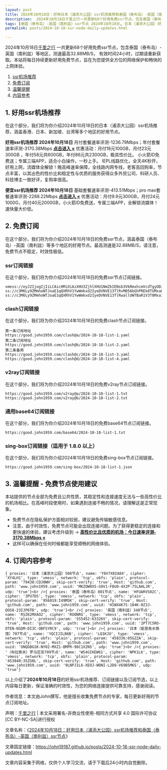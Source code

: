 ```yaml
---
layout: post
title: 2024年10月18日：好用日本（浦添大公园）ssr机场推荐和泰国（泰布岛）-英国（南利兹）ssr节点
description:  2024年10月18日千里之行一共更新68个好用免费ssr节点，包含泰国（泰布岛）-英国（南利兹）等地区，测速最高32.88MB/S， 有效时间24小时，过期请重新获取。本站将每日持续更新好用免费节点，旨在为您提供全方位的网络保护和畅快的上网体验
tags: [泰国（泰布岛）-英国（南利兹）ssr节点 2024年10月18日, 日本（浦添大公园）好用ssr机场推荐 2024年10月18日]
permalink: posts/2024-10-18-ssr-node-daily-updates.html

---
```



2024年10月18日[千里之行](https://john19187.github.io) 一共更新68个好用免费ssr节点，包含泰国（泰布岛）-英国（南利兹）等地区，测速最高32.88MB/S， 有效时间24小时，过期请重新获取。本站将每日持续更新好用免费节点，旨在为您提供全方位的网络保护和畅快的上网体验。

1. [ssr机场推荐](#1-好用ssr机场推荐)
2. [免费订阅](#2-免费订阅)
3. [温馨提醒](#3-温馨提醒---免费节点使用建议)
4. [内容参考](#4-订阅内容参考)

## 1. 好用ssr机场推荐

在这个部分，我们将为你介绍2024年10月18日的日本（浦添大公园）ssr机场推荐，涵盖香港、日本、新加坡、台湾等多个地区的好用节点。

<div class="good cat1"><strong>好用ssr机场推荐 2024年10月18日</strong> 月付套餐速率评测-1236.79Mbps；年付套餐速率评测-3170.38Mbps <strong><a href="https://good.john1959.com/lepl/2024-10-18" target="_blank">点击进入 «</a></strong> 优惠活动：月付18元100GB，月付23元300GB ，年付58元共600GB，年付86元共2300GB，极具性价比。 小火箭ID免费送；专属三端APP，适合小白操作，一秒上手。 IEPL线路优化，全天4K秒开，好用上网，流媒体全解锁！晚高峰速率保障，全线路内网专线，老客高回购率，节点丰富，以其出色的性价比和稳定性与优质的服务获得众多外贸公司、科研人员、科技博主一致好评，复购率很高。</div><div class="good cat2">

<strong>便宜ssr机场推荐 2024年10月18日</strong> 基础套餐速率评测-413.51Mbps；pro max套餐速率评测-2288.22Mbps <strong><a href="https://good.john1959.com/cheap/2024-10-18" target="_blank">点击进入 «</a></strong> 优惠活动：月付9.9元300GB，月付24元1000G，月付40元2000GB，小火箭ID免费送，专属三端APP，全解锁流媒体！速快量大价低。</div>

## 2. 免费订阅

在这个部分，我们将为你介绍2024年10月18日的免费ssr节点，涵盖泰国（泰布岛）-英国（南利兹）等多个地区的好用节点。最高测速是32.88MB/S，请注意，免费节点不稳定，时效性极低。

### ssr订阅链接

在这个部分，我们将为你介绍2024年10月18日的免费ssr节点订阅链接。

```
vmess://eyJ2IjogIjIiLCAicHMiOiAiXHU3ZjhlXHU1NmZkIENsb3VkRmxhcmVcdTgyODJcdTcwYjkiLCAiYWRkIjogIjEwNC4xOC4xODkuMTkiLCAicG9ydCI6ICI4MDgwIiwgImlkIjogImI1NTFhYTIyLTIyYWYtMTFlZS1iOGQ4LWYyM2M5MzJlYjY4ZCIsICJhaWQiOiAiMCIsICJzY3kiOiAiYXV0byIsICJuZXQiOiAid3MiLCAidHlwZSI6ICJub25lIiwgImhvc3QiOiAib2lpY3R3Lnl5ZHNpaS5jb20iLCAicGF0aCI6ICIvIiwgInRscyI6ICIiLCAic25pIjogIiIsICJhbHBuIjogIiJ9
ss://c3M6Ly9ZMmhoWTJoaE1qQXRhV1YwWmkxd2IyeDVNVE13TlRvM056bGhPREk0TUMxa05tWXhMVFJpWW1JdE9UQmhZUzFtTURabE1UVmhNV1k1TXpZ@free.2apzhfa:31641#9%7C%F0%9F%87%BB%F0%9F%87%B3%E8%B6%8A%E5%8D%97%2001%20%7C%201x%20VN
ss://c3M6Ly9ZMmhoWTJoaE1qQXRhV1YwWmkxd2IyeDVNVE13TlRwallUWTBaR1V3T0Mxa1l6RXdMVFF4TVdRdFltRTFPUzAzTWpjM1pXRTRPREpqTXpn@free.2weradf:36115#7%7C%F0%9F%87%AF%F0%9F%87%B5%20%E6%97%A5%E6%9C%AC%2003%20%7C%201x%20JP
```

### clash订阅链接

在这个部分，我们将为你介绍2024年10月18日的免费clash节点订阅链接。

```
第一条订阅地址
https://good.john1959.com/clash@a/2024-10-18-list-1.yaml
第二条订阅地址
https://good.john1959.com/clash@b/2024-10-18-list-2.yaml
第二条备用
https://good.john1959.com/clash@c/2024-10-18-list-3.yaml
https://good.john1959.com/clash@d/2024-10-18-list-4.yaml
```

### v2ray订阅链接

在这个部分，我们将为你介绍2024年10月18日的免费v2ray节点订阅链接。

```
https://good.john1959.com/v2ray@a/2024-10-18-list-1.txt
https://good.john1959.com/v2ray@b/2024-10-18-list-2.txt
```

### 通用base64订阅链接

在这个部分，我们将为你介绍2024年10月18日的免费base64节点订阅链接。

```
https://good.john1959.com/base64/2024-10-18-list-1.txt
```

### sing-box订阅链接（适用于 1.8.0 以上）

在这个部分，我们将为你介绍2024年10月18日的免费sing-box节点订阅链接。

```
https://good.john1959.com/sing-box/2024-10-18-list-1.json
```

## 3. 温馨提醒 - 免费节点使用建议

本站提供的节点全部为免费且公共性质，其稳定性和连接速度无法与一些高性价比的机场相比。在高峰时段使用时，如果遇到连接不畅的情况，请理解这是正常现象。

- 免费节点在隐私保护方面相对较弱，建议避免传输敏感信息。
- 注意，由于时效性，免费节点可能会出现连接问题。为了获得更稳定的连接和更快速的体验，建议考虑升级到 → <strong>[高性价比且优质的机场：今日速率评测- 3170.38Mbps «](https://good.john1959.com/lepl/2024-10-18)</strong>
- 这样可以确保在任何时候都能享受顺畅的网络体验。

## 4. 订阅内容参考

```
{ proxies: '日本（浦添大公园）508节点', name: 'Y8V7X0IA84', cipher: 'XY4LH1', type: 'vmess', network: 'tcp', obfs: 'plain', protocol-param: '79438:CDJ0WH', skip-cert-verify: 'true', Host: 'github.com', path: 'www.john1959.com', uuid: 'MKZOW0X5-G9V1-F8U0-4XJP-75LAHLJR', udp: 'true'}<br />{ proxies: '泰国（泰布岛）801节点', name: 'HFUARVS02C', cipher: '3PU7D5', type: 'vmess', network: 'tcp', obfs: 'plain', protocol-param: '956019:I49MSK', skip-cert-verify: 'true', Host: 'github.com', path: 'www.john1959.com', uuid: 'HIWX4K7S-104K-0Z3J-QOS8-23IJP6TD', udp: 'true'}<br />{ proxies: '英国（南利兹）348节点', name: 'RSZ62MXAO2', cipher: 'ROONRG', type: 'vmess', network: 'tcp', obfs: 'plain', protocol-param: '555452:63326V', skip-cert-verify: 'true', Host: 'github.com', path: 'www.john1959.com', uuid: '2PT7C5RO-OTEN-NSDM-DI3C-OBFSYRC9', udp: 'true'}<br />{ proxies: '日本（能登島水族馆）707节点', name: 'YQCIJILB6B', cipher: 'LQ1KJU', type: 'vmess', network: 'tcp', obfs: 'plain', protocol-param: '458336:05GZZA', skip-cert-verify: 'true', Host: 'github.com', path: 'www.john1959.com', uuid: 'ONQGBG1K-NY02-MXZ1-BMPR-98C1X2N5', udp: 'true'}<br />{ proxies: '（布拉索夫）罗马尼亚709节点', name: 'W54GIKEW61', cipher: 'NPK1L6', type: 'vmess', network: 'tcp', obfs: 'plain', protocol-param: '453840:35ZG0L', skip-cert-verify: 'true', Host: 'github.com', path: 'www.john1959.com', uuid: '9LNPJ1L6-XEOJ-WDNI-L2D8-V69B5M6S', udp: 'true'}
```

以上介绍了<strong>2024年10月18日</strong>的好用ssr机场推荐、订阅链接以及订阅节选，以上内容每日更新，保证准确的时效性，为您的网络连接提供可靠支持，感谢阅读。

作者信息：本文由John撰写，他是擅长收集免费节点的专家，每日更新好用的节点订阅地址。

声明：[千里之行](https://john19187.github.io) | 本文采用署名-非商业性使用-相同方式共享 4.0 国际许可协议[CC BY-NC-SA]进行授权

文章名称：《[2024年10月18日：好用日本（浦添大公园）ssr机场推荐和泰国（泰布岛）-英国（南利兹）ssr节点](https://john19187.github.io/posts/2024-10-18-ssr-node-daily-updates.html)》

文章固定链接：https://john19187.github.io/posts/2024-10-18-ssr-node-daily-updates.html


文章内容采集于网络，仅供个人学习交流，请于下载后24小时内自觉删除。

